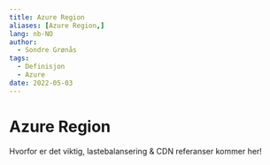 ```yaml
---
title: Azure Region
aliases: [Azure Region,]
lang: nb-NO
author:
  - Sondre Grønås
tags:
  - Definisjon
  - Azure
date: 2022-05-03
---
```

# Azure Region
Hvorfor er det viktig, lastebalansering & CDN referanser kommer her!